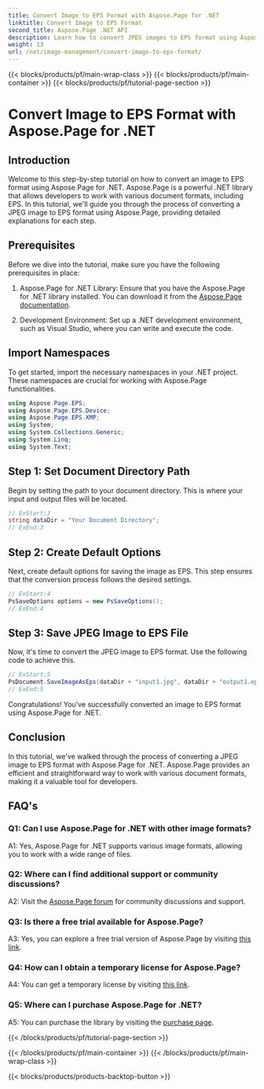 ```yaml
---
title: Convert Image to EPS Format with Aspose.Page for .NET
linktitle: Convert Image to EPS Format
second_title: Aspose.Page .NET API
description: Learn how to convert JPEG images to EPS format using Aspose.Page for .NET. A comprehensive guide with step-by-step instructions.
weight: 13
url: /net/image-management/convert-image-to-eps-format/
---
```


{{< blocks/products/pf/main-wrap-class >}}
{{< blocks/products/pf/main-container >}}
{{< blocks/products/pf/tutorial-page-section >}}

# Convert Image to EPS Format with Aspose.Page for .NET

## Introduction

Welcome to this step-by-step tutorial on how to convert an image to EPS format using Aspose.Page for .NET. Aspose.Page is a powerful .NET library that allows developers to work with various document formats, including EPS. In this tutorial, we'll guide you through the process of converting a JPEG image to EPS format using Aspose.Page, providing detailed explanations for each step.

## Prerequisites

Before we dive into the tutorial, make sure you have the following prerequisites in place:

1. Aspose.Page for .NET Library: Ensure that you have the Aspose.Page for .NET library installed. You can download it from the [Aspose.Page documentation](https://reference.aspose.com/page/net/).

2. Development Environment: Set up a .NET development environment, such as Visual Studio, where you can write and execute the code.

## Import Namespaces

To get started, import the necessary namespaces in your .NET project. These namespaces are crucial for working with Aspose.Page functionalities.

```csharp
using Aspose.Page.EPS;
using Aspose.Page.EPS.Device;
using Aspose.Page.EPS.XMP;
using System;
using System.Collections.Generic;
using System.Linq;
using System.Text;
```

## Step 1: Set Document Directory Path

Begin by setting the path to your document directory. This is where your input and output files will be located.

```csharp
// ExStart:3
string dataDir = "Your Document Directory";
// ExEnd:3
```

## Step 2: Create Default Options

Next, create default options for saving the image as EPS. This step ensures that the conversion process follows the desired settings.

```csharp
// ExStart:4
PsSaveOptions options = new PsSaveOptions();
// ExEnd:4
```

## Step 3: Save JPEG Image to EPS File

Now, it's time to convert the JPEG image to EPS format. Use the following code to achieve this.

```csharp
// ExStart:5
PsDocument.SaveImageAsEps(dataDir + "input1.jpg", dataDir + "output1.eps", options);
// ExEnd:5
```

Congratulations! You've successfully converted an image to EPS format using Aspose.Page for .NET.

## Conclusion

In this tutorial, we've walked through the process of converting a JPEG image to EPS format with Aspose.Page for .NET. Aspose.Page provides an efficient and straightforward way to work with various document formats, making it a valuable tool for developers.

## FAQ's

### Q1: Can I use Aspose.Page for .NET with other image formats?

A1: Yes, Aspose.Page for .NET supports various image formats, allowing you to work with a wide range of files.

### Q2: Where can I find additional support or community discussions?

A2: Visit the [Aspose.Page forum](https://forum.aspose.com/c/page/39) for community discussions and support.

### Q3: Is there a free trial available for Aspose.Page?

A3: Yes, you can explore a free trial version of Aspose.Page by visiting [this link](https://releases.aspose.com/).

### Q4: How can I obtain a temporary license for Aspose.Page?

A4: You can get a temporary license by visiting [this link](https://purchase.aspose.com/temporary-license/).

### Q5: Where can I purchase Aspose.Page for .NET?

A5: You can purchase the library by visiting the [purchase page](https://purchase.aspose.com/buy).

{{< /blocks/products/pf/tutorial-page-section >}}

{{< /blocks/products/pf/main-container >}}
{{< /blocks/products/pf/main-wrap-class >}}

{{< blocks/products/products-backtop-button >}}
